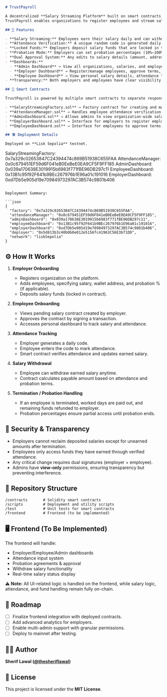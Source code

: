 ```markdown
# TrustPayroll

A decentralized **Salary Streaming Platform** built on smart contracts.  
TrustPayroll enables organizations to register employees and stream salaries based on verified daily attendance. Employees are paid in real-time, employers’ funds are locked securely, and the system ensures transparency between both parties.

## 🚀 Features

- **Salary Streaming:** Employees earn their salary daily and can withdraw anytime based on verified attendance.
- **Attendance Verification:** A unique random code is generated daily by the employer, which employees must input to mark attendance.
- **Locked Funds:** Employers deposit salary funds that are locked in the contract, ensuring they cannot withdraw or misuse them.
- **Probation Mode:** Employers can set probation percentages (10%–100%) for employees, determining how much of their salary they can access until probation ends.
- **Dual Approval System:** Any edits to salary details (amount, address, probation terms) require both employer and employee signatures.
- **Dashboards:**
  - **Admin Dashboard** → View all organizations, salaries, and employees (read-only).
  - **Employer Dashboard** → Register/manage employees, approve terms, and monitor payments.
  - **Employee Dashboard** → View personal salary details, attendance logs, and withdraw earnings.
- **Transparency:** Both employers and employees have clear visibility of salary status.

## 📜 Smart Contracts

TrustPayroll is powered by multiple smart contracts to separate responsibilities and improve modularity:

- **SalaryStreamingFactory.sol** → Factory contract for creating and managing salary streaming instances.
- **AttendanceManager.sol** → Handles employee attendance verification via random daily codes.
- **AdminDashboard.sol** → Allows admins to view organization-wide salary information (read-only).
- **EmployerDashboard.sol** → Interface for employers to register employees, set probation, and deposit salaries.
- **EmployeeDashboard.sol** → Interface for employees to approve terms, mark attendance, and withdraw funds.

## 🛠 Deployment Details

Deployed on **Lisk Sepolia** testnet.
```

SalaryStreamingFactory: 0x7a329c02653847C24394474c869B51938C655FAA
AttendanceManager: 0x0c679451EF59d6F041eB0EeBeE0EA9CF5F9FF185
AdminDashboard: 0x039a170638E3019915b6983f771fBE96DB297c11
EmployeeDashboard: 0x13B1c95f92F641b9BEc267976b1E96a01c191016
EmployerDashboard: 0xd7Db5e905d19e70984973297AC3B574c9801b406

````

Deployment Summary:

```json
{
  "factory": "0x7a329c02653847C24394474c869B51938C655FAA",
  "attendanceManager": "0x0c679451EF59d6F041eB0EeBeE0EA9CF5F9FF185",
  "adminDashboard": "0x039a170638E3019915b6983f771fBE96DB297c11",
  "employeeDashboard": "0x13B1c95f92F641b9BEc267976b1E96a01c191016",
  "employerDashboard": "0xd7Db5e905d19e70984973297AC3B574c9801b406",
  "deployer": "0x5d813b3c40b0b0e012e5156fc41963C56E3bf1DD",
  "network": "liskSepolia"
}
````

## ⚙️ How It Works

1. **Employer Onboarding**

   - Registers organization on the platform.
   - Adds employees, specifying salary, wallet address, and probation % (if applicable).
   - Deposits salary funds (locked in contract).

2. **Employee Onboarding**

   - Views pending salary contract created by employer.
   - Approves the contract by signing a transaction.
   - Accesses personal dashboard to track salary and attendance.

3. **Attendance Tracking**

   - Employer generates a daily code.
   - Employee enters the code to mark attendance.
   - Smart contract verifies attendance and updates earned salary.

4. **Salary Withdrawal**

   - Employee can withdraw earned salary anytime.
   - Contract calculates payable amount based on attendance and probation terms.

5. **Termination / Probation Handling**

   - If an employee is terminated, worked days are paid out, and remaining funds refunded to employer.
   - Probation percentages ensure partial access until probation ends.

## 🔐 Security & Transparency

- Employers cannot reclaim deposited salaries except for unearned amounts after termination.
- Employees only access funds they have earned through verified attendance.
- Any critical change requires dual signatures (employer + employee).
- Admins have **view-only** permissions, ensuring transparency but preventing interference.

## 📂 Repository Structure

```
/contracts       # Solidity smart contracts
/scripts         # Deployment and utility scripts
/test            # Unit tests for smart contracts
/frontend        # Frontend (to be implemented)
```

## 🖥 Frontend (To Be Implemented)

The frontend will handle:

- Employer/Employee/Admin dashboards
- Attendance input system
- Probation agreements & approval
- Withdraw salary functionality
- Real-time salary status display

⚠️ **Note:** All UI-related logic is handled on the frontend, while salary logic, attendance, and fund handling remain fully on-chain.

## 📌 Roadmap

- [ ] Finalize frontend integration with deployed contracts.
- [ ] Add advanced analytics for employers.
- [ ] Enable multi-admin support with granular permissions.
- [ ] Deploy to mainnet after testing.

## 👨‍💻 Author

**Sherif Lawal ([@thesheriflawal](https://github.com/thesheriflawal))**

## 📄 License

This project is licensed under the **MIT License**.
